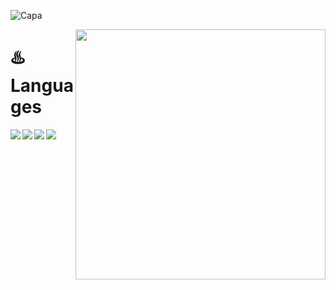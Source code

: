 ![Capa](https://github.com/RenanEfrem/RenanEfrem/assets/70667947/a03ca954-c1d7-4575-a85c-e2482a75b315)

<img src="https://raw.githubusercontent.com/MicaelliMedeiros/micaellimedeiros/master/image/computer-illustration.png" min-width="400px" max-width="400px" width="400px" align="right">
<h1 align="left">♨️Languages</h1>
  
<img src="https://img.shields.io/badge/JavaScript-323330?style=for-the-badge&logo=javascript&logoColor=F7DF1E" align="left">
<img src="https://img.shields.io/badge/HTML5-E34F26?style=for-the-badge&logo=html5&logoColor=white" align="left">
<img src="https://img.shields.io/badge/CSS3-1572B6?style=for-the-badge&logo=css3&logoColor=white" align="left">
<img src="https://img.shields.io/badge/React_Native-20232A?style=for-the-badge&logo=react&logoColor=61DAFB" align="left">
